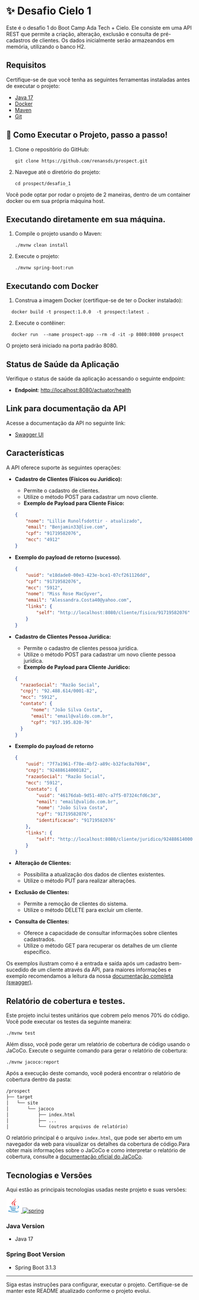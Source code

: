 # ✨ Desafio Cielo 1

Este é o desafio 1 do Boot Camp Ada Tech + Cielo. Ele consiste em uma API REST que permite a criação, alteração, exclusão e consulta de pré-cadastros de clientes. Os dados inicialmente serão armazeandos em memória, utilizando o banco H2.

## Requisitos

Certifique-se de que você tenha as seguintes ferramentas instaladas antes de executar o projeto:

- [Java 17](https://www.oracle.com/java/technologies/javase-downloads.html)
- [Docker](https://www.docker.com/)
- [Maven](https://maven.apache.org/download.cgi)
- [Git](https://git-scm.com/)


## 🚀 Como Executar o Projeto, passo a passo!

1. Clone o repositório do GitHub:

   ```shell
   git clone https://github.com/renansds/prospect.git
   ```

2. Navegue até o diretório do projeto:

   ```shell
   cd prospect/desafio_1
   ```
Você pode optar por rodar o projeto de 2 maneiras, dentro de um container docker ou 
em sua própria máquina host.
## Executando diretamente em sua máquina.

1. Compile o projeto usando o Maven:

   ```shell
   ./mvnw clean install
   ```

2. Execute o projeto:

   ```shell
   ./mvnw spring-boot:run
   ```
## Executando com Docker

1. Construa a imagem Docker (certifique-se de ter o Docker instalado):

  ```shell
    docker build -t prospect:1.0.0  -t prospect:latest .
  ```
2. Execute o contêiner:

  ```shell
    docker run  --name prospect-app --rm -d -it -p 8080:8080 prospect
  ```
O projeto será iniciado na porta padrão 8080.
## Status de Saúde da Aplicação

Verifique o status de saúde da aplicação acessando o seguinte endpoint:

- **Endpoint**: [http://localhost:8080/actuator/health](http://localhost:8080/actuator/health)

## Link para documentação da API

Acesse a documentação da API no seguinte link:

- [Swagger UI](http://localhost:8080/swagger-ui/index.html#/)

## Características

A API oferece suporte às seguintes operações:

- **Cadastro de Clientes (Físicos ou Jurídico):**
  - Permite o cadastro de clientes.
  - Utilize o método POST para cadastrar um novo cliente.
  - **Exemplo de Payload para Cliente Físico:**

  ```json
  {
      "nome": "Lillie Runolfsdottir - atualizado",
      "email": "Benjamin33@live.com",
      "cpf": "91719582076",
      "mcc": "4912"
  }
  ```
- **Exemplo do payload de retorno (sucesso)**.
    ```json
    {
        "uuid": "e18dade0-00e3-423e-bce1-07cf261126dd",
        "cpf": "91719582076",
        "mcc": "5912",
        "nome": "Miss Rose MacGyver",
        "email": "Alessandra.Costa40@yahoo.com",
        "links": {
            "self": "http://localhost:8080/cliente/fisico/91719582076"
        }
    }
    ```  
- **Cadastro de Clientes Pessoa Jurídica:**
  - Permite o cadastro de clientes pessoa jurídica.
  - Utilize o método POST para cadastrar um novo cliente pessoa jurídica.
  - **Exemplo de Payload para Cliente Jurídico:**

  ```json
  {
	"razaoSocial": "Razão Social",
	"cnpj": "92.488.614/0001-82",
	"mcc": "5912",
	"contato": {
		"nome": "João Silva Costa",
		"email": "email@valido.com.br",
		"cpf": "917.195.820-76"
	}
  }
  ```
- **Exemplo do payload de retorno** 
    ```json
    {
        "uuid": "7f7a1961-f78e-4bf2-a89c-b32fac8a7694",
        "cnpj": "92488614000182",
        "razaoSocial": "Razão Social",
        "mcc": "5912",
        "contato": {
            "uuid": "46176dab-9d51-407c-a7f5-07324cfd6c3d",
            "email": "email@valido.com.br",
            "nome": "João Silva Costa",
            "cpf": "91719582076",
            "identificacao": "91719582076"
        },
        "links": {
            "self": "http://localhost:8080/cliente/juridico/92488614000182"
        }
    }
    ```
- **Alteração de Clientes:**
  - Possibilita a atualização dos dados de clientes existentes.
  - Utilize o método PUT para realizar alterações.

- **Exclusão de Clientes:**
  - Permite a remoção de clientes do sistema.
  - Utilize o método DELETE para excluir um cliente.

- **Consulta de Clientes:**
  - Oferece a capacidade de consultar informações sobre clientes cadastrados.
  - Utilize o método GET para recuperar os detalhes de um cliente específico.

Os exemplos ilustram como é a entrada e saída após um cadastro bem-sucedido de um cliente através da API, para maiores informações e exemplo recomendamos a leitura da nossa [documentação completa (swagger)](#documentação-da-api).
## Relatório de cobertura e testes.

Este projeto inclui testes unitários que cobrem pelo menos 70% do código. Você pode executar os testes da seguinte maneira:

```shell
./mvnw test
```
Além disso, você pode gerar um relatório de cobertura de código usando o JaCoCo. Execute o seguinte comando para gerar o relatório de cobertura:

```shell
./mvnw jacoco:report
```
Após a execução deste comando, você poderá encontrar o relatório de cobertura dentro da pasta:

```plaintext
/prospect
├── target
│   └── site
│       └── jacoco
│           ├── index.html
│           ├── ...
│           └── (outros arquivos de relatório)
```
O relatório principal é o arquivo `index.html`, que pode ser aberto em um navegador da web para visualizar os detalhes da cobertura de código.Para obter mais informações sobre o JaCoCo e como interpretar o relatório de cobertura, consulte a [documentação oficial do JaCoCo](https://www.jacoco.org/jacoco/trunk/doc/index.html).

## Tecnologias e Versões

Aqui estão as principais tecnologias usadas neste projeto e suas versões:
<p align="left"> <a href="https://www.java.com" target="_blank" rel="noreferrer"> <img src="https://raw.githubusercontent.com/devicons/devicon/master/icons/java/java-original.svg" alt="java" width="40" height="40"/> </a> <a href="https://spring.io/" target="_blank" rel="noreferrer"> <img src="https://www.vectorlogo.zone/logos/springio/springio-icon.svg" alt="spring" width="40" height="40"/> </a> </p>

### Java Version
- Java 17

### Spring Boot Version
- Spring Boot 3.1.3

---

Siga estas instruções para configurar, executar o projeto. Certifique-se de manter este README atualizado conforme o projeto evolui.
